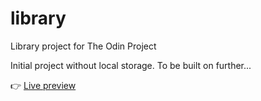 # library
Library project for The Odin Project

Initial project without local storage. To be built on further...

:point_right: [Live preview](https://spontaneous-sprite-903ef9.netlify.app/)
